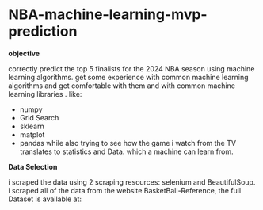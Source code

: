 # NBA-machine-learning-mvp-prediction

**objective** 

correctly predict the top 5 finalists for the 2024 NBA season using machine learning algorithms.
get some experience with common machine learning algorithms and get comfortable with them and with common
machine learning libraries . like:
* numpy
* Grid Search
* sklearn
* matplot
* pandas
while also trying to see how the game i watch from the TV translates to statistics and Data. which a machine can learn from.

**Data Selection**

i scraped the data using 2 scraping resources: selenium and BeautifulSoup.
i scraped all of the data from the website BasketBall-Reference, the full Dataset is available at:
[]([url](https://www.kaggle.com/datasets/orelsorekml/nba-player-stats-including-mvp-share))

